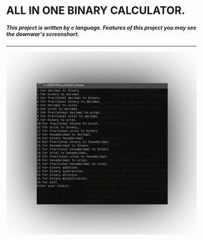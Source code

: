 # ALL IN ONE BINARY CALCULATOR.
##### This project is written by c language. Features of this project you may see the downwar's screenshort.
---
![Screenshot](https://github.com/Anirban-Gorain/ALL-IN-ONE-BINARY-CALCULATOR/blob/master/_Screenshort.png)
